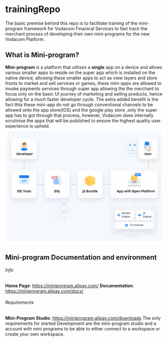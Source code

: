 # trainingRepo

The basic premise behind this repo is to facilitate training of the mini-program framework for Vodacom Finanical Services to fast track the merchant process of developing their own mini-programs for the new Vodacom Platform.

## What is Mini-program?
**Mini-program** is a platform that utilises a **single** app on a device and allows various smaller apps to reside on the super app which is installed on the native device, allowing these smaller apps to act as view layers and store fronts to market and sell services or games, these mini-apps are allowed to invoke payments services through super app allowing the the merchant to focus only on the basic UI journey of marketing and selling products, hence allowing for a much faster developer cycle. The extra added benefit is the fact thta these mini-app do not go through conventional channels to be allowed onto the app store(IOS) and the google play store ,only the super app has to got through that process, however, Vodacom does internally scrutinise the apps that will be published to ensure the highest quality user experience is upheld.
![Image of Yaktocat](https://github.com/PidO1/trainingRepo/blob/main/mini-app.png)
## Mini-program Documentation and environment
###### Info
**Home Page**: https://miniprogram.alipay.com/
**Documentation**: https://miniprogram.alipay.com/docs/
###### Requirements
**Mini-Program Studio**: https://miniprogram.alipay.com/downloads
The only requirements for started Development are the mini-program studio and a account with mini programs to be able to either connect to a workspace or create your own workspace.
